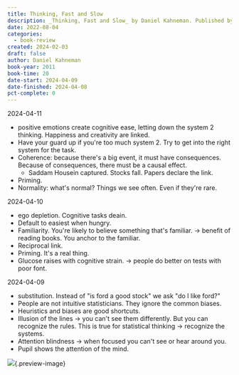 ```yaml
---
title: Thinking, Fast and Slow
description: _Thinking, Fast and Slow_ by Daniel Kahneman. Published by Books on Tape, with ISBN 9780739357996.0. Read on 2022-08-04
date: 2022-08-04
categories:
  - book-review
created: 2024-02-03
draft: false
author: Daniel Kahneman
book-year: 2011
book-time: 20
date-start: 2024-04-09
date-finished: 2024-04-08
pct-complete: 0
---
```


2024-04-11

- positive emotions create cognitive ease, letting down the system 2 thinking. Happiness and creativity are linked. 
- Have your guard up if you're too much system 2. Try to get into the right system for the task. 
- Coherence: because there's a big event, it must have consequences. Because of consequences, there must be a causal effect. 
	- Saddam Housein captured. Stocks fall. Papers declare the link. 
- Priming. 
- Normality: what's normal? Things we see often. Even if they're rare. 


2024-04-10

- ego depletion. Cognitive tasks deain. 
- Default to easiest when hungry. 
- Familiarity. You're likely to believe something that's familiar. → benefit of reading books. You anchor to the familiar. 
- Reciprocal link. 
- Priming. It's a real thing. 
- Glucose raises with cognitive strain. → people do better on tests with poor font. 


2024-04-09

- substitution. Instead of "is ford a good stock" we ask "do I like ford?"
- People are not intuitive statisticians. They ignore the common biases. 
- Heuristics and biases are good shortcuts. 
- Illusion of the lines → you can't see them differently. But you can recognize the rules. This is true for statistical thinking → recognize the systems. 
- Attention blindness → when focused you can't see or hear around you. 
- Pupil shows the attention of the mind. 



![](https://img3.od-cdn.com/ImageType-100/1191-1/{D634F1A6-E460-4147-B12D-5CD7E73DE26E}Img100.jpg){.preview-image}